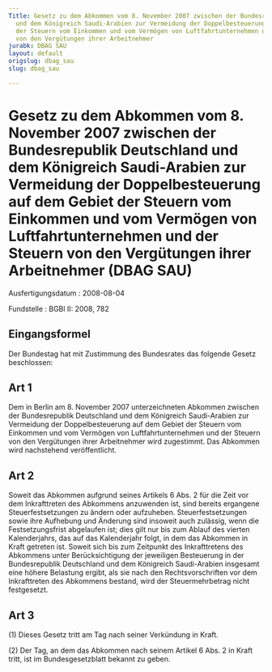```yaml
---
Title: Gesetz zu dem Abkommen vom 8. November 2007 zwischen der Bundesrepublik Deutschland
  und dem Königreich Saudi-Arabien zur Vermeidung der Doppelbesteuerung auf dem Gebiet
  der Steuern vom Einkommen und vom Vermögen von Luftfahrtunternehmen und der Steuern
  von den Vergütungen ihrer Arbeitnehmer
jurabk: DBAG SAU
layout: default
origslug: dbag_sau
slug: dbag_sau

---
```


# Gesetz zu dem Abkommen vom 8. November 2007 zwischen der Bundesrepublik Deutschland und dem Königreich Saudi-Arabien zur Vermeidung der Doppelbesteuerung auf dem Gebiet der Steuern vom Einkommen und vom Vermögen von Luftfahrtunternehmen und der Steuern von den Vergütungen ihrer Arbeitnehmer (DBAG SAU)

Ausfertigungsdatum
:   2008-08-04

Fundstelle
:   BGBl II: 2008, 782

## Eingangsformel

Der Bundestag hat mit Zustimmung des Bundesrates das folgende Gesetz
beschlossen:

## Art 1

Dem in Berlin am 8. November 2007 unterzeichneten Abkommen zwischen
der Bundesrepublik Deutschland und dem Königreich Saudi-Arabien zur
Vermeidung der Doppelbesteuerung auf dem Gebiet der Steuern vom
Einkommen und vom Vermögen von  Luftfahrtunternehmen und der Steuern
von den Vergütungen ihrer Arbeitnehmer wird zugestimmt. Das Abkommen
wird nachstehend veröffentlicht.

## Art 2

Soweit das Abkommen aufgrund seines Artikels 6 Abs. 2 für die Zeit vor
dem Inkrafttreten des Abkommens anzuwenden ist, sind bereits ergangene
Steuerfestsetzungen zu ändern oder aufzuheben. Steuerfestsetzungen
sowie ihre Aufhebung und Änderung sind insoweit auch zulässig, wenn
die Festsetzungsfrist abgelaufen ist; dies gilt nur bis zum Ablauf des
vierten Kalenderjahrs, das auf  das Kalenderjahr folgt, in dem das
Abkommen in Kraft getreten ist. Soweit sich bis zum Zeitpunkt des
Inkrafttretens des Abkommens unter Berücksichtigung der jeweiligen
Besteuerung in der Bundesrepublik Deutschland und dem Königreich
Saudi-Arabien insgesamt eine höhere Belastung ergibt, als sie nach den
Rechtsvorschriften vor dem Inkrafttreten des Abkommens bestand, wird
der Steuermehrbetrag nicht festgesetzt.

## Art 3

(1) Dieses Gesetz tritt am Tag nach seiner Verkündung in Kraft.

(2) Der Tag, an dem das Abkommen nach seinem Artikel 6 Abs. 2 in Kraft
tritt, ist im Bundesgesetzblatt bekannt zu geben.


